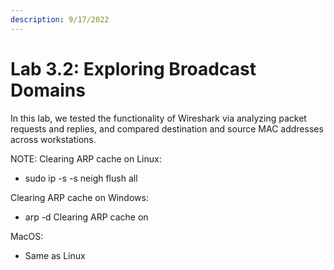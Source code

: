 ```yaml
---
description: 9/17/2022
---
```


# Lab 3.2: Exploring Broadcast Domains

In this lab, we tested the functionality of Wireshark via analyzing packet requests and replies, and compared destination and source MAC addresses across workstations.

NOTE: Clearing ARP cache on Linux:

* sudo ip -s -s neigh flush all&#x20;

Clearing ARP cache on Windows:

* arp -d Clearing ARP cache on&#x20;

MacOS:

* Same as Linux
